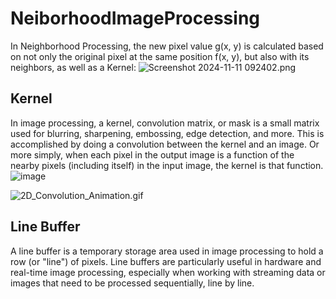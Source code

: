 # NeiborhoodImageProcessing
In Neighborhood Processing, the new pixel value g(x, y) is calculated based on not only the original pixel at the same position f(x, y), but also with its neighbors, as well as a Kernel:
![Screenshot 2024-11-11 092402.png](https://prod-files-secure.s3.us-west-2.amazonaws.com/bbb3762a-335e-492c-8c88-25255b9c1516/e09e6ac6-a613-4f1a-bc21-477204219027/Screenshot_2024-11-11_092402.png)

## Kernel
In image processing, a kernel, convolution matrix, or mask is a small matrix used for blurring, sharpening, embossing, edge detection, and more. This is accomplished by doing a convolution between the kernel and an image. Or more simply, when each pixel in the output image is a function of the nearby pixels (including itself) in the input image, the kernel is that function.
![image](https://github.com/user-attachments/assets/1459c238-089c-458e-a342-acc7b2479e68)


![2D_Convolution_Animation.gif](https://prod-files-secure.s3.us-west-2.amazonaws.com/bbb3762a-335e-492c-8c88-25255b9c1516/192a5d63-b897-49a8-ae35-eaa631a18149/2D_Convolution_Animation.gif)
## Line Buffer
A line buffer is a temporary storage area used in image processing to hold a row (or "line") of pixels. Line buffers are particularly useful in hardware and real-time image processing, especially when working with streaming data or images that need to be processed sequentially, line by line.
